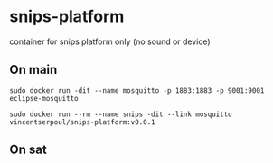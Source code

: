 # snips-platform

container for snips platform only (no sound or device)

## On main

```shell
sudo docker run -dit --name mosquitto -p 1883:1883 -p 9001:9001 eclipse-mosquitto

sudo docker run --rm --name snips -dit --link mosquitto vincentserpoul/snips-platform:v0.0.1
```

## On sat
